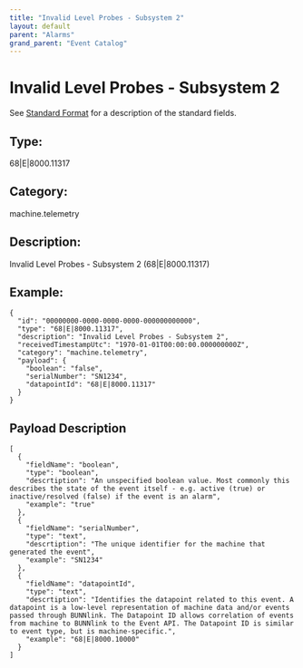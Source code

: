 ```yaml
---
title: "Invalid Level Probes - Subsystem 2"
layout: default
parent: "Alarms"
grand_parent: "Event Catalog"
---
```


# Invalid Level Probes - Subsystem 2

See [Standard Format](/event-subscriptions/event-format) for a description of the standard fields.

## Type:

68\|E\|8000.11317

## Category:

machine.telemetry

## Description: 

Invalid Level Probes - Subsystem 2 (68\|E\|8000.11317)

## Example:

```
{
  "id": "00000000-0000-0000-0000-000000000000",
  "type": "68|E|8000.11317",
  "description": "Invalid Level Probes - Subsystem 2",
  "receivedTimestampUtc": "1970-01-01T00:00:00.000000000Z",
  "category": "machine.telemetry",
  "payload": {
    "boolean": "false",
    "serialNumber": "SN1234",
    "datapointId": "68|E|8000.11317"
  }
}
```

## Payload Description

```
[
  {
    "fieldName": "boolean",
    "type": "boolean",
    "descrtiption": "An unspecified boolean value. Most commonly this describes the state of the event itself - e.g. active (true) or inactive/resolved (false) if the event is an alarm",
    "example": "true"
  },
  {
    "fieldName": "serialNumber",
    "type": "text",
    "descrtiption": "The unique identifier for the machine that generated the event",
    "example": "SN1234"
  },
  {
    "fieldName": "datapointId",
    "type": "text",
    "descrtiption": "Identifies the datapoint related to this event. A datapoint is a low-level representation of machine data and/or events passed through BUNNlink. The Datapoint ID allows correlation of events from machine to BUNNlink to the Event API. The Datapoint ID is similar to event type, but is machine-specific.",
    "example": "68|E|8000.10000"
  }
]
```

